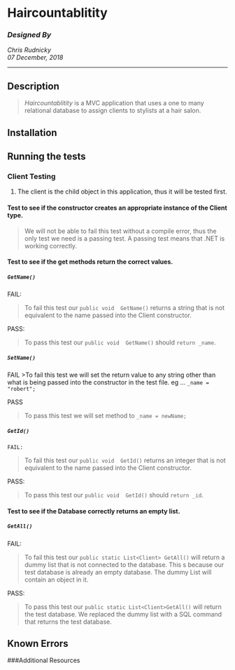 # Haircountablitity
### _Designed By_
_Chris Rudnicky_   
_07 December, 2018_

---

## Description
> *Haircountablitity* is a MVC application that uses a one to many relational database to assign clients to stylists at a hair salon.

## Installation

## Running the tests
### Client Testing  
1. The client is the child object in this application, thus it will be tested first.
#### Test to see if the constructor creates an appropriate instance of the Client type.
>We will not be able to fail this test without a compile error, thus the only test we need is a passing test. A passing test means that .NET is working correctly.
#### Test to see if the get methods return the correct values.

  ##### `GetName()`  

  FAIL:  
>To fail this test our `public void  GetName()` returns a string that is not equivalent to the name passed into the Client constructor.  

  PASS:  
 >To pass this test our `public void  GetName()` should `return _name`.

 ##### `SetName()`
  FAIL
    >To fail this test we will set the return value to any string other than what is being passed into the constructor in the test file. eg ... `_name = "robert";`

  PASS
  >To pass this test we will set method to `_name = newName;`

  ##### `GetId()`  

    FAIL:
 >To fail this test our `public void  GetId()` returns an integer that is not equivalent to the name passed into the Client constructor.  

  PASS:  
 >To pass this test our `public void  GetId()` should `return _id`.

  #### Test to see if the Database correctly returns an empty list.  

  ##### `GetAll()`

  FAIL:
  >To fail this test our `public static List<Client> GetAll()` will return a dummy list that is not connected to the database. This s because our test database is already an empty database. The dummy List<Client> will contain an object in it.

  PASS:
>To pass this test our `public static List<Client>GetAll()` will return the test database. We replaced the dummy list with a SQL command that returns the test database. 



## Known Errors

###Additional Resources
